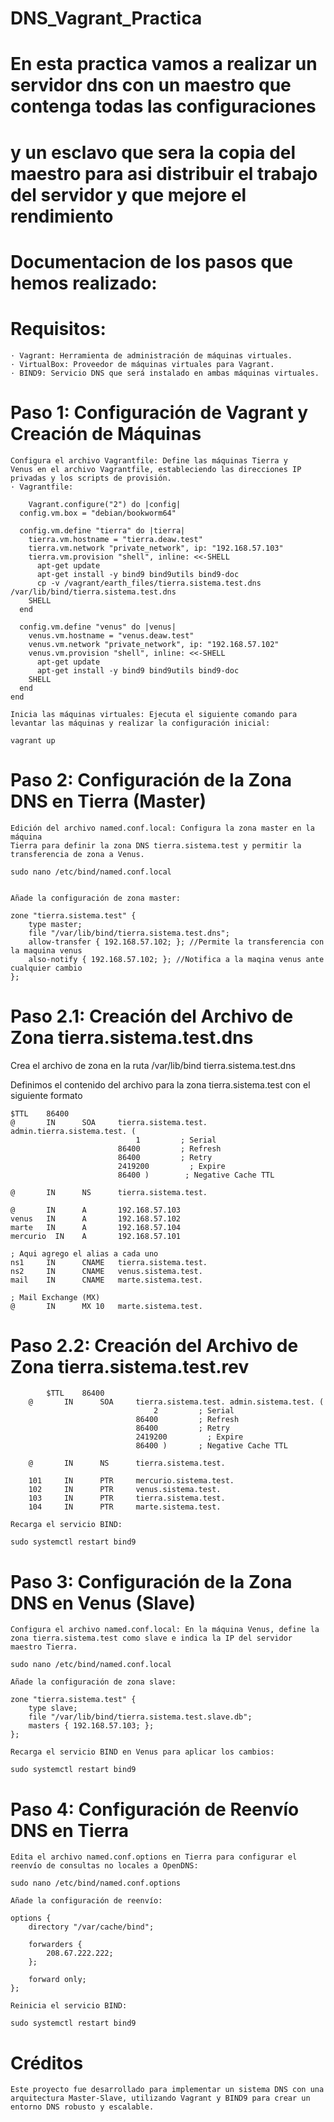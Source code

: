 # DNS_Vagrant_Practica

# En esta practica vamos a realizar un servidor dns con un maestro que contenga todas las configuraciones 
# y un esclavo que sera la copia del maestro para asi distribuir el trabajo del servidor y que mejore el rendimiento

# Documentacion de los pasos que hemos realizado: 

# Requisitos: 
    · Vagrant: Herramienta de administración de máquinas virtuales.
    · VirtualBox: Proveedor de máquinas virtuales para Vagrant.
    · BIND9: Servicio DNS que será instalado en ambas máquinas virtuales.

# Paso 1: Configuración de Vagrant y Creación de Máquinas
    Configura el archivo Vagrantfile: Define las máquinas Tierra y 
    Venus en el archivo Vagrantfile, estableciendo las direcciones IP privadas y los scripts de provisión.
    · Vagrantfile:

        Vagrant.configure("2") do |config|
      config.vm.box = "debian/bookworm64"
    
      config.vm.define "tierra" do |tierra| 
        tierra.vm.hostname = "tierra.deaw.test"
        tierra.vm.network "private_network", ip: "192.168.57.103"
        tierra.vm.provision "shell", inline: <<-SHELL
          apt-get update
          apt-get install -y bind9 bind9utils bind9-doc
          cp -v /vagrant/earth_files/tierra.sistema.test.dns /var/lib/bind/tierra.sistema.test.dns
        SHELL
      end
    
      config.vm.define "venus" do |venus| 
        venus.vm.hostname = "venus.deaw.test"
        venus.vm.network "private_network", ip: "192.168.57.102"
        venus.vm.provision "shell", inline: <<-SHELL
          apt-get update
          apt-get install -y bind9 bind9utils bind9-doc
        SHELL
      end
    end

    Inicia las máquinas virtuales: Ejecuta el siguiente comando para levantar las máquinas y realizar la configuración inicial:
    
    vagrant up


# Paso 2: Configuración de la Zona DNS en Tierra (Master)

    Edición del archivo named.conf.local: Configura la zona master en la máquina 
    Tierra para definir la zona DNS tierra.sistema.test y permitir la transferencia de zona a Venus.

    sudo nano /etc/bind/named.conf.local


    Añade la configuración de zona master:

    zone "tierra.sistema.test" {
        type master;
        file "/var/lib/bind/tierra.sistema.test.dns";
        allow-transfer { 192.168.57.102; }; //Permite la transferencia con la maquina venus
        also-notify { 192.168.57.102; }; //Notifica a la maqina venus ante cualquier cambio
    };

# Paso 2.1: Creación del Archivo de Zona tierra.sistema.test.dns 

Crea el archivo de zona en la ruta /var/lib/bind tierra.sistema.test.dns 

Definimos el contenido del archivo para la zona tierra.sistema.test con el siguiente formato

    $TTL    86400
    @       IN      SOA     tierra.sistema.test. admin.tierra.sistema.test. (
                                1         ; Serial
                            86400         ; Refresh
                            86400         ; Retry
                            2419200         ; Expire
                            86400 )        ; Negative Cache TTL

    @       IN      NS      tierra.sistema.test.

    @       IN      A       192.168.57.103
    venus   IN      A       192.168.57.102
    marte   IN      A       192.168.57.104
    mercurio  IN    A       192.168.57.101

    ; Aqui agrego el alias a cada uno
    ns1     IN      CNAME   tierra.sistema.test. 
    ns2     IN      CNAME   venus.sistema.test.
    mail    IN      CNAME   marte.sistema.test.

    ; Mail Exchange (MX)
    @       IN      MX 10   marte.sistema.test.

# Paso 2.2: Creación del Archivo de Zona tierra.sistema.test.rev

            $TTL    86400
        @       IN      SOA     tierra.sistema.test. admin.sistema.test. (
                                    2         ; Serial
                                86400         ; Refresh
                                86400         ; Retry
                                2419200         ; Expire
                                86400 )       ; Negative Cache TTL

        @       IN      NS      tierra.sistema.test.

        101     IN      PTR     mercurio.sistema.test.
        102     IN      PTR     venus.sistema.test.
        103     IN      PTR     tierra.sistema.test.
        104     IN      PTR     marte.sistema.test.

    Recarga el servicio BIND:

    sudo systemctl restart bind9

# Paso 3: Configuración de la Zona DNS en Venus (Slave)

    Configura el archivo named.conf.local: En la máquina Venus, define la zona tierra.sistema.test como slave e indica la IP del servidor maestro Tierra.

    sudo nano /etc/bind/named.conf.local

    Añade la configuración de zona slave:

    zone "tierra.sistema.test" {
        type slave;
        file "/var/lib/bind/tierra.sistema.test.slave.db";
        masters { 192.168.57.103; };
    };

    Recarga el servicio BIND en Venus para aplicar los cambios:
    
    sudo systemctl restart bind9

# Paso 4: Configuración de Reenvío DNS en Tierra

    Edita el archivo named.conf.options en Tierra para configurar el reenvío de consultas no locales a OpenDNS:

    sudo nano /etc/bind/named.conf.options

    Añade la configuración de reenvío:

    options {
        directory "/var/cache/bind";

        forwarders {
            208.67.222.222;
        };

        forward only;
    };

    Reinicia el servicio BIND:

    sudo systemctl restart bind9


# Créditos
    Este proyecto fue desarrollado para implementar un sistema DNS con una arquitectura Master-Slave, utilizando Vagrant y BIND9 para crear un entorno DNS robusto y escalable.